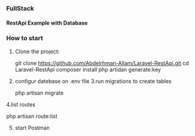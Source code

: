 <h3>FullStack</h3>
<h4>RestApi Example with Database</h4>

### How to start 
1. Clone the project:

    git clone https://github.com/Abdelrhman-Allam/Laravel-RestApi.git
    cd Laravel-RestApi
    composer install 
    php artidan generate:key
    
2. configur datebase on .env file
3.run migrations to create tables

   php artisan migrate
   
4.list routes
   
   php artisan route:list

5. start Postman 

